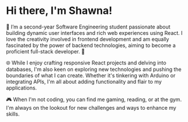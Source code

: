 # Hi there, I'm Shawna! 

👋 I’m a second-year Software Engineering student passionate about building dynamic user interfaces and rich web experiences using React. I love the creativity involved in frontend development and am equally fascinated by the power of backend technologies, aiming to become a proficient full-stack developer. 🚀

🌐 While I enjoy crafting responsive React projects and delving into databases, I'm also keen on exploring new technologies and pushing the boundaries of what I can create. Whether it's tinkering with Arduino or integrating APIs, I'm all about adding functionality and flair to my applications.

🎮 When I'm not coding, you can find me gaming, reading, or at the gym. I'm always on the lookout for new challenges and ways to enhance my skills.
